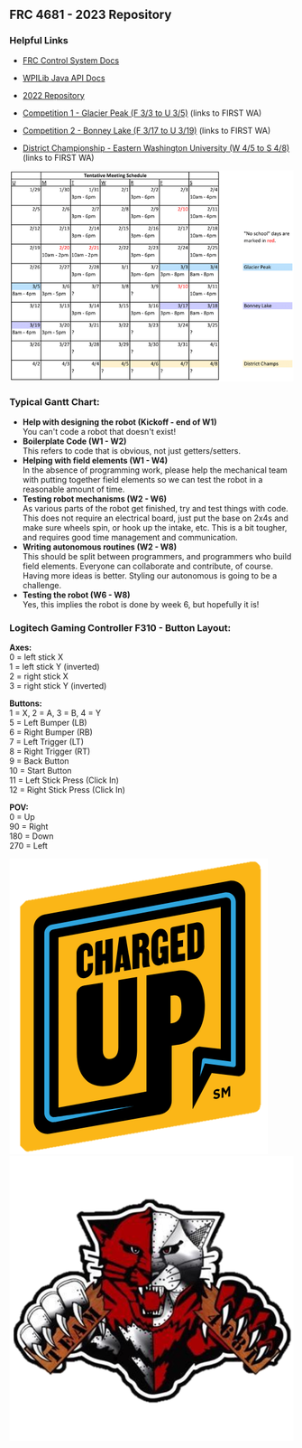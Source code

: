 ## FRC 4681 - 2023 Repository

### Helpful Links
* [FRC Control System Docs](https://docs.wpilib.org/en/stable/index.html)
* [WPILib Java API Docs](https://github.wpilib.org/allwpilib/docs/release/java/index.html)
* [2022 Repository](https://github.com/amhsrobotics4681/2022-Folder)

* [Competition 1 - Glacier Peak (F 3/3 to U 3/5)](https://firstwa.org/first-robotics-competition/game-and-season/glacier-peak-frc-event/) (links to FIRST WA)
* [Competition 2 - Bonney Lake (F 3/17 to U 3/19)](https://firstwa.org/first-robotics-competition/game-and-season/bonney-lake-frc-event/) (links to FIRST WA)
* [District Championship - Eastern Washington University (W 4/5 to S 4/8)](https://firstwa.org/first-robotics-competition/game-and-season/pnw-district-championship-frc-event/) (links to FIRST WA)

![Tentative Meeting Schedule, normally T 3-6, R 3-6, S 10-4](docs\tentative_robotics_schedule.png)

### Typical Gantt Chart:
 * **Help with designing the robot (Kickoff - end of W1)**  
 You can't code a robot that doesn't exist!
 * **Boilerplate Code (W1 - W2)**  
  This refers to code that is obvious, not just getters/setters.
 * **Helping with field elements (W1 - W4)**  
 In the absence of programming work, please help the mechanical team with putting together field elements so we can test the robot in a reasonable amount of time.
 * **Testing robot mechanisms (W2 - W6)**  
 As various parts of the robot get finished, try and test things with code. This does not require an electrical board, just put the base on 2x4s and make sure wheels spin, or hook up the intake, etc. This is a bit tougher, and requires good time management and communication.
 * **Writing autonomous routines (W2 - W8)**  
 This should be split between programmers, and programmers who build field elements. Everyone can collaborate and contribute, of course. Having more ideas is better. Styling our autonomous is going to be a challenge.
 * **Testing the robot (W6 - W8)**  
 Yes, this implies the robot is done by week 6, but hopefully it is!

### Logitech Gaming Controller F310 - Button Layout:

**Axes:**  
0 = left stick X  
1 = left stick Y (inverted)  
2 = right stick X  
3 = right stick Y (inverted)  
 
**Buttons:**  
1 = X, 2 = A, 3 = B, 4 = Y  
5 = Left Bumper (LB)  
6 = Right Bumper (RB)  
7 = Left Trigger (LT)  
8 = Right Trigger (RT)  
9 = Back Button  
10 = Start Button  
11 = Left Stick Press (Click In)  
12 = Right Stick Press (Click In)  

**POV:**  
0 = Up  
90 = Right  
180 = Down  
270 = Left

![FIRST Charged Up Logo](docs\transparentfrc23.png)
![FRC 4681 RoboCat](docs\transparentrobocat.png)